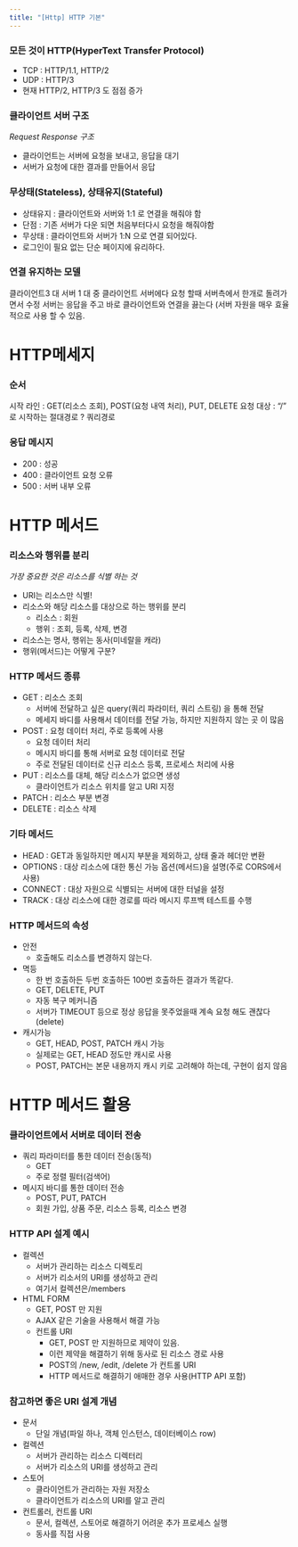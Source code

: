 ```yaml
---
title: "[Http] HTTP 기본"
---
```


### 모든 것이 HTTP(HyperText Transfer Protocol)

* TCP : HTTP/1.1, HTTP/2
* UDP : HTTP/3
* 현재 HTTP/2, HTTP/3 도 점점 증가

### 클라이언트 서버 구조
*Request Response 구조*
* 클라이언트는 서버에 요청을 보내고, 응답을 대기
* 서버가 요청에 대한 결과를 만들어서 응답

### 무상태(Stateless), 상태유지(Stateful)
* 상태유지 : 클라이언트와 서버와 1:1 로 연결을 해줘야 함 
* 단점 : 기존 서버가 다운 되면 처음부터다시 요청을 해줘야함
* 무상태 : 클라이언트와 서버가 1:N 으로 연결 되어있다.
* 로그인이 필요 없는 단순 페이지에 유리하다.


### 연결 유지하는 모델
클라이언트3 대 서버 1 대 중  클라이언트 서버에다 요청 할때 서버측에서 한개로  돌려가면서 수정 서버는 응답을 주고 바로 클라이언트와 연결을 끓는다 (서버 자원을 매우 효율적으로 사용 할 수 있음.

# HTTP메세지
### 순서
시작 라인 : GET(리소스 조회), POST(요청 내역 처리), PUT, DELETE 
요청 대상 : “/” 로 시작하는 절대경로 ? 쿼리경로 
 

### 응답 메시지
* 200 : 성공
* 400 : 클라이언트 요청 오류
* 500 : 서버 내부 오류


# HTTP 메서드
### 리소스와 행위를 분리
*가장 중요한 것은 리소스를 식별 하는 것*
* URI는 리소스만 식별!
* 리소스와 해당 리소스를 대상으로 하는 행위를 분리
	* 리소스 : 회원
	* 행위 : 조회, 등록, 삭제, 변경
* 리소스는 명사,  행위는 동사(미네랄을 캐라)
* 행위(메서드)는 어떻게 구분?

### HTTP 메서드 종류
* GET : 리소스 조회
	* 서버에 전달하고 싶은 query(쿼리 파라미터, 쿼리 스트링) 을 통해 전달
	* 메세지 바디를 사용해서 데이터를 전달 가능, 하지만 지원하지 않는 곳 이 많음
* POST : 요청 데이터 처리, 주로 등록에 사용
	* 요청 데이터 처리
	* 메시지 바디를 통해 서버로 요청 데이터로 전달
	* 주로 전달된 데이터로 신규 리소스 등록, 프로세스 처리에 사용
* PUT : 리소스를 대체, 해당 리소스가 없으면 생성
	* 클라이언트가 리소스 위치를 알고 URI 지정
* PATCH : 리소스 부분 변경
* DELETE : 리소스 삭제

### 기타 메서드
* HEAD : GET과 동일하지만 메시지 부분을 제외하고, 상태 줄과 헤더만 변환
* OPTIONS : 대상 리소스에 대한 통신 가능 옵션(메서드)을 설명(주로 CORS에서 사용)
* CONNECT : 대상 자원으로 식별되는 서버에 대한 터널을 설정
* TRACK : 대상 리소스에 대한 경로를 따라 메시지 루프백 테스트를 수행

### HTTP 메서드의 속성
* 안전
	* 호출해도 리소스를 변경하지 않는다.
* 멱등
	* 한 번 호출하든 두번 호출하든 100번 호출하든 결과가 똑같다.
	* GET, DELETE, PUT
	* 자동 복구 메커니즘
	* 서버가 TIMEOUT 등으로 정상 응답을 못주었을때 계속 요청 해도 괜찮다(delete)
* 캐시가능
	* GET, HEAD, POST, PATCH 캐시 가능
	* 실제로는 GET, HEAD 정도만 캐시로 사용
	* POST, PATCH는 본문 내용까지 캐시 키로 고려해야 하는데, 구현이 쉽지 않음




# HTTP 메서드 활용
### 클라이언트에서 서버로 데이터 전송
* 쿼리 파라미터를 통한 데이터 전송(동적)
	* GET
	* 주로 정렬 필터(검색어)
* 메시지 바디를 통한 데이터 전송
	* POST, PUT, PATCH
	* 회원 가입, 상품 주문, 리소스 등록, 리소스 변경

### HTTP API 설계 예시
* 컬렉션
	* 서버가 관리하는 리소스 디렉토리
	* 서버가 리소서의 URI를 생성하고 관리
	* 여기서 컬렉션은/members
* HTML FORM 
	* GET, POST 만 지원
	* AJAX 같은 기술을 사용해서 해결 가능
	* 컨트롤 URI
		* GET, POST 만 지원하므로 제약이 있음.
		* 이런 제약을 해결하기 위해 동사로 된 리소스 경로 사용
		* POST의 /new, /edit, /delete 가 컨트롤 URI
		* HTTP 메서드로 해결하기 애매한 경우 사용(HTTP API 포함)
### 참고하면 좋은 URI 설계 개념
* 문서
	* 단일 개념(파일 하나, 객체 인스턴스, 데이터베이스 row)
* 컬렉션
	* 서버가 관리하는 리소스 디렉터리
	* 서버가 리소스의 URI를 생성하고 관리
* 스토어
	* 클라이언트가 관리하는 자원 저장소
	* 클라이언트가 리소스의 URI를 알고 관리
* 컨트롤러, 컨트롤 URI
	* 문서, 컬렉션, 스토어로 해결하기 어려운 추가 프로세스 실행
	* 동사를 직접 사용
